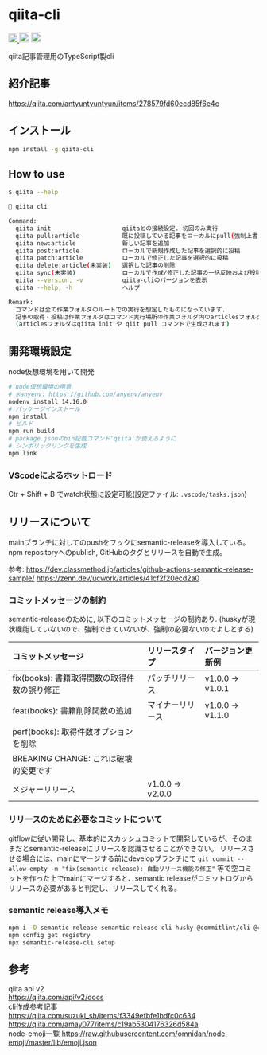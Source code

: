 # qiita-cli

<p align="left">
  <a href="https://badge.fury.io/js/qiita-cli">
    <img src="https://badge.fury.io/js/qiita-cli.svg" alt="npm version" height="18">
  </a>
  <a>
    <img height="20"src="https://img.shields.io/npm/dt/qiita-cli.svg" alt="npm downloads" />
  </a>
  <a href="https://opensource.org/licenses/Apache-2.0">
    <img height="20" src="https://img.shields.io/badge/License-Apache%202.0-blue.svg" alt="License Apache 2.0" />
  </a>
<p>

qiita記事管理用のTypeScript製cli

## 紹介記事

<https://qiita.com/antyuntyuntyun/items/278579fd60ecd85f6e4c>

## インストール

```bash
npm install -g qiita-cli
```

## How to use

```bash
$ qiita --help

🐥 qiita cli

Command:
  qiita init                    qiitaとの接続設定. 初回のみ実行
  qiita pull:article            既に投稿している記事をローカルにpull(強制上書き)
  qiita new:article             新しい記事を追加
  qiita post:article            ローカルで新規作成した記事を選択的に投稿
  qiita patch:article           ローカルで修正した記事を選択的に投稿
  qiita delete:article(未実装)   選択した記事の削除
  qiita sync(未実装)             ローカルで作成/修正した記事の一括反映および投稿済み記事の取得
  qiita --version, -v           qiita-cliのバージョンを表示
  qiita --help, -h              ヘルプ

Remark:
  コマンドは全て作業フォルダのルートでの実行を想定したものになっています.
  記事の取得・投稿は作業フォルダはコマンド実行場所の作業フォルダ内のarticlesフォルダを基準に実行されます.
  (articlesフォルダはqiita init や qiit pull コマンドで生成されます)

```

## 開発環境設定

node仮想環境を用いて開発

```bash
# node仮想環境の用意
# ※anyenv: https://github.com/anyenv/anyenv
nodenv install 14.16.0
# パッケージインストール
npm install
# ビルド
npm run build
# package.jsonのbin記載コマンド'qiita'が使えるように
# シンボリックリンクを生成
npm link
```

### VScodeによるホットロード

Ctr + Shift + B でwatch状態に設定可能(設定ファイル: `.vscode/tasks.json`)

## リリースについて

mainブランチに対してのpushをフックにsemantic-releaseを導入している。
npm repositoryへのpublish, GitHubのタグとリリースを自動で生成。

参考:
<https://dev.classmethod.jp/articles/github-actions-semantic-release-sample/>
<https://zenn.dev/ucwork/articles/41cf2f20ecd2a0>

### コミットメッセージの制約

semantic-releaseのために, 以下のコミットメッセージの制約あり.
(huskyが現状機能していないので、強制できていないが、強制の必要ないのでよしとする)

|コミットメッセージ|リリースタイプ|バージョン更新例|
|:----|:----|:----|
|fix(books): 書籍取得関数の取得件数の誤り修正|パッチリリース|v1.0.0 → v1.0.1|
|feat(books): 書籍削除関数の追加|マイナーリリース|v1.0.0 → v1.1.0|
|perf(books): 取得件数オプションを削除|
|BREAKING CHANGE: これは破壊的変更です|
|メジャーリリース|v1.0.0 → v2.0.0|

### リリースのために必要なコミットについて

gitflowに従い開発し、基本的にスカッシュコミットで開発しているが、そのままだとsemantic-releaseにリリースを認識させることができない。
リリースさせる場合には、mainにマージする前にdevelopブランチにて
`git commit --allow-empty -m "fix(semantic release): 自動リリース機能の修正"`
等で空コミットを作った上でmainにマージすると、semantic releaseがコミットログからリリースの必要があると判定し、リリースしてくれる。

### semantic release導入メモ

```bash
npm i -D semantic-release semantic-release-cli husky @commitlint/cli @commitlint/config-conventional
npm config get registry  
npx semantic-release-cli setup
```

## 参考

qiita api v2  
<https://qiita.com/api/v2/docs>  
cli作成参考記事  
<https://qiita.com/suzuki_sh/items/f3349efbfe1bdfc0c634>  
<https://qiita.com/amay077/items/c19ab5304176326d584a>  
node-emoji一覧
<https://raw.githubusercontent.com/omnidan/node-emoji/master/lib/emoji.json>
